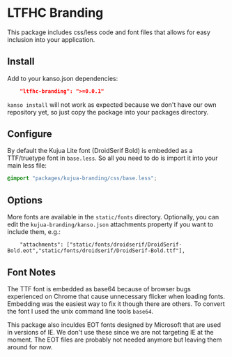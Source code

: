 # LTFHC Branding

This package includes css/less code and font files that allows for easy
inclusion into your application.

## Install

Add to your kanso.json dependencies:

```json
    "ltfhc-branding": ">=0.0.1"
```

`kanso install` will not work as expected because we don't have our own
repository yet, so just copy the package into your packages directory.

## Configure

By default the Kujua Lite font (DroidSerif Bold) is embedded as a TTF/truetype font
in `base.less`.  So all you need to do is import it into your main less file:

```css
@import "packages/kujua-branding/css/base.less";
```

## Options

More fonts are available in the `static/fonts` directory.  Optionally, you can
edit the `kujua-branding/kanso.json` attachments property if you want to
include them, e.g.:

```
    "attachments": ["static/fonts/droidserif/DroidSerif-Bold.eot","static/fonts/droidserif/DroidSerif-Bold.ttf"],
```

## Font Notes

The TTF font is embedded as base64 because of browser bugs experienced on
Chrome that cause unnecessary flicker when loading fonts.  Embedding was the
easiest way to fix it though there are others.  To convert the font I used the
unix command line tools `base64`.

This package also inculdes EOT fonts designed by Microsoft that are used in
versions of IE.  We don't use these since we are not targeting IE at the
moment.  The EOT files are probably not needed anymore but leaving them around
for now.

